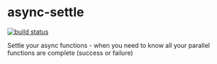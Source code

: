 async-settle
============

[![build status](https://secure.travis-ci.org/phated/async-settle.png)](http://travis-ci.org/phated/async-settle)

Settle your async functions - when you need to know all your parallel functions are complete (success or failure)
